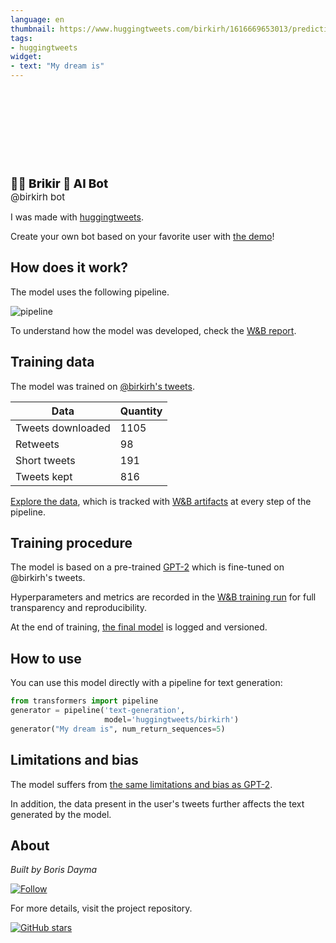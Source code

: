 ```yaml
---
language: en
thumbnail: https://www.huggingtweets.com/birkirh/1616669653013/predictions.png
tags:
- huggingtweets
widget:
- text: "My dream is"
---
```


<div>
<div style="width: 132px; height:132px; border-radius: 50%; background-size: cover; background-image: url('https://pbs.twimg.com/profile_images/1371598614263386115/7NaqMiOP_400x400.jpg')">
</div>
<div style="margin-top: 8px; font-size: 19px; font-weight: 800">🐱‍🚀 Brikir 🤖 AI Bot </div>
<div style="font-size: 15px">@birkirh bot</div>
</div>

I was made with [huggingtweets](https://github.com/borisdayma/huggingtweets).

Create your own bot based on your favorite user with [the demo](https://colab.research.google.com/github/borisdayma/huggingtweets/blob/master/huggingtweets-demo.ipynb)!

## How does it work?

The model uses the following pipeline.

![pipeline](https://github.com/borisdayma/huggingtweets/blob/master/img/pipeline.png?raw=true)

To understand how the model was developed, check the [W&B report](https://wandb.ai/wandb/huggingtweets/reports/HuggingTweets-Train-a-Model-to-Generate-Tweets--VmlldzoxMTY5MjI).

## Training data

The model was trained on [@birkirh's tweets](https://twitter.com/birkirh).

| Data | Quantity |
| --- | --- |
| Tweets downloaded | 1105 |
| Retweets | 98 |
| Short tweets | 191 |
| Tweets kept | 816 |

[Explore the data](https://wandb.ai/wandb/huggingtweets/runs/1l7dop1n/artifacts), which is tracked with [W&B artifacts](https://docs.wandb.com/artifacts) at every step of the pipeline.

## Training procedure

The model is based on a pre-trained [GPT-2](https://huggingface.co/gpt2) which is fine-tuned on @birkirh's tweets.

Hyperparameters and metrics are recorded in the [W&B training run](https://wandb.ai/wandb/huggingtweets/runs/zk4c602e) for full transparency and reproducibility.

At the end of training, [the final model](https://wandb.ai/wandb/huggingtweets/runs/zk4c602e/artifacts) is logged and versioned.

## How to use

You can use this model directly with a pipeline for text generation:

```python
from transformers import pipeline
generator = pipeline('text-generation',
                     model='huggingtweets/birkirh')
generator("My dream is", num_return_sequences=5)
```

## Limitations and bias

The model suffers from [the same limitations and bias as GPT-2](https://huggingface.co/gpt2#limitations-and-bias).

In addition, the data present in the user's tweets further affects the text generated by the model.

## About

*Built by Boris Dayma*

[![Follow](https://img.shields.io/twitter/follow/borisdayma?style=social)](https://twitter.com/intent/follow?screen_name=borisdayma)

For more details, visit the project repository.

[![GitHub stars](https://img.shields.io/github/stars/borisdayma/huggingtweets?style=social)](https://github.com/borisdayma/huggingtweets)
